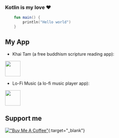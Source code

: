 ### Kotlin is my love :heart:

```kotlin
    fun main() {
        println("Hello world")
    }
```
## My App

- Khai Tam (a free buddhism scripture reading app):

[<img src="https://play.google.com/intl/en_us/badges/static/images/badges/en_badge_web_generic.png" height="50">](https://play.google.com/store/apps/details?id=com.phucynwa.khaitam)

- Lo-Fi Music (a lo-fi music player app):

[<img src="https://play.google.com/intl/en_us/badges/static/images/badges/en_badge_web_generic.png" height="50">](https://play.google.com/store/apps/details?id=com.phucynwa.nhac.lofi)

## Support me
[!["Buy Me A Coffee"](https://www.buymeacoffee.com/assets/img/custom_images/orange_img.png)](https://www.buymeacoffee.com/phucynwa){:target="_blank"}

